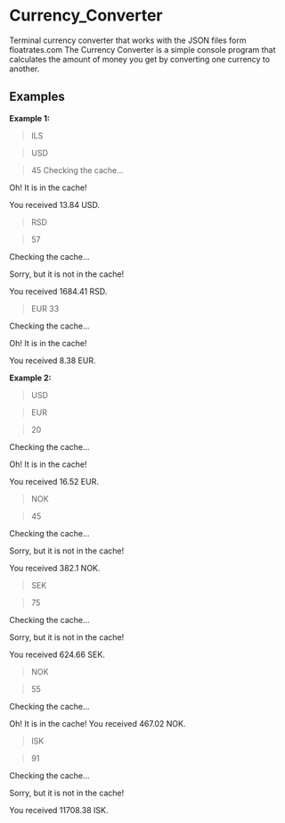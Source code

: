# Currency_Converter
Terminal currency converter that works with the JSON files form floatrates.com
The Currency Converter is a simple console program that calculates the amount of money you get by converting one currency to another.

## Examples

**Example 1:**
> ILS

> USD

> 45
Checking the cache...

Oh! It is in the cache!

You received 13.84 USD.

> RSD

> 57

Checking the cache...

Sorry, but it is not in the cache!

You received 1684.41 RSD.

> EUR
> 33

Checking the cache...

Oh! It is in the cache!

You received 8.38 EUR.

**Example 2:**

> USD

> EUR

> 20

Checking the cache...

Oh! It is in the cache!

You received 16.52 EUR.

> NOK

> 45

Checking the cache...

Sorry, but it is not in the cache!

You received 382.1 NOK.

> SEK

> 75

Checking the cache...

Sorry, but it is not in the cache!

You received 624.66 SEK.


> NOK

> 55

Checking the cache...

Oh! It is in the cache!
You received 467.02 NOK.


> ISK

> 91

Checking the cache...

Sorry, but it is not in the cache!

You received 11708.38 ISK.

